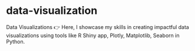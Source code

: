 # data-visualization
Data Visualizations 👉 Here, I showcase my skills in creating impactful data visualizations using tools like R Shiny app, Plotly, Matplotlib, Seaborn in Python.
